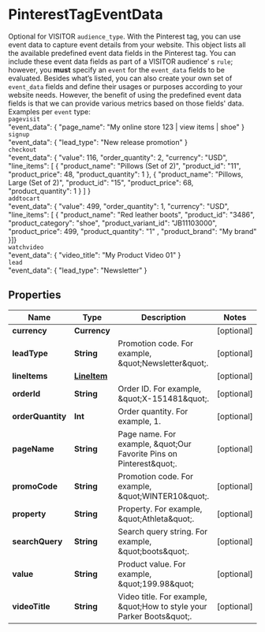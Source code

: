 

# PinterestTagEventData

Optional for VISITOR `audience_type`. With the Pinterest tag, you can use event data to capture event details from your website. This object lists all the available predefined event data fields in the Pinterest tag. You can include these event data fields as part of a VISITOR audience’ s `rule`; however, you **must** specify an `event` for the `event_data` fields to be evaluated. Besides what’s listed, you can also create your own set of `event_data` fields and define their usages or purposes according to your website needs. However, the benefit of using the predefined event data fields is that we can provide various metrics based on those fields' data.<br>Examples per `event` type:<br>`pagevisit`<br>\"event_data\": { \"page_name\": \"My online store 123 | view items | shoe\" }<br>`signup`<br>\"event_data\": { \"lead_type\": \"New release promotion\" }<br>`checkout`<br>\"event_data\": { \"value\": 116, \"order_quantity\": 2, \"currency\": \"USD\", \"line_items\": [ { \"product_name\": \"Pillows (Set of 2)\", \"product_id\": \"11\", \"product_price\": 48, \"product_quantity\": 1 }, { \"product_name\": \"Pillows, Large (Set of 2)\", \"product_id\": \"15\", \"product_price\": 68, \"product_quantity\": 1 } ] }<br>`addtocart`<br>\"event_data\": { \"value\": 499, \"order_quantity\": 1, \"currency\": \"USD\", \"line_items\": [ { \"product_name\": \"Red leather boots\", \"product_id\": \"3486\", \"product_category\": \"shoe\", \"product_variant_id\": \"JB11103000\", \"product_price\": 499, \"product_quantity\": \"1\" , \"product_brand\": \"My brand\" }]}<br>`watchvideo`<br>\"event_data\": { \"video_title\": \"My Product Video 01\" }<br>`lead`<br>\"event_data\": { \"lead_type\": \"Newsletter\" }

## Properties

Name | Type | Description | Notes
------------ | ------------- | ------------- | -------------
**currency** | **Currency** |  |  [optional]
**leadType** | **String** | Promotion code. For example, \&quot;Newsletter\&quot;. |  [optional]
**lineItems** | [**LineItem**](LineItem.md) |  |  [optional]
**orderId** | **String** | Order ID. For example, \&quot;X-151481\&quot;. |  [optional]
**orderQuantity** | **Int** | Order quantity. For example, 1. |  [optional]
**pageName** | **String** | Page name. For example, \&quot;Our Favorite Pins on Pinterest\&quot;. |  [optional]
**promoCode** | **String** | Promotion code. For example, \&quot;WINTER10\&quot;. |  [optional]
**property** | **String** | Property. For example, \&quot;Athleta\&quot;. |  [optional]
**searchQuery** | **String** | Search query string. For example, \&quot;boots\&quot;. |  [optional]
**value** | **String** | Product value. For example, \&quot;199.98\&quot; |  [optional]
**videoTitle** | **String** | Video title. For example, \&quot;How to style your Parker Boots\&quot;. |  [optional]



